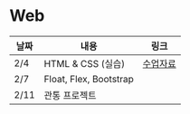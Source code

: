 # Web

| 날짜 | 내용                   | 링크                      |
| ---- | ---------------------- | ------------------------- |
| 2/4  | HTML & CSS (실습)      | [수업자료](./01_HTML_CSS) |
| 2/7  | Float, Flex, Bootstrap |                           |
| 2/11 | 관통 프로젝트          |                           |

